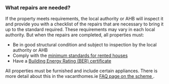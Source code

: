 ###  What repairs are needed?

If the property meets requirements, the local authority or AHB will inspect it
and provide you with a checklist of the repairs that are necessary to bring it
up to the standard required. These requirements may vary in each local
authority. But when the repairs are completed, all properties must:

  * Be in good structural condition and subject to inspection by the local authority or AHB 
  * Comply with the [ minimum standards for rented houses ](/en/housing/renting-a-home/tenants-rights-and-responsibilities/minimum-standards-for-rented-homes/)
  * Have a [ Building Energy Rating (BER) certificate ](https://www.seai.ie/home-energy/building-energy-rating-ber/)

All properties must be furnished and include certain appliances. There is more
detail about this in the vacanthomes.ie [ FAQ page on the scheme
](https://vacanthomes.ie/owners/repair-and-leasing-scheme-faq/) .
